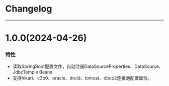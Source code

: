 # Changelog

-------------------------------------------------------------------------------------------------------------

# 1.0.0(2024-04-26)

### 特性

* 读取SpringBoot配置文件，自动注册DataSourceProperties、DataSource、JdbcTemple Beans
* 支持hikari、c3p0、oracle、druid、tomcat、dbcp2连接池配置属性。
